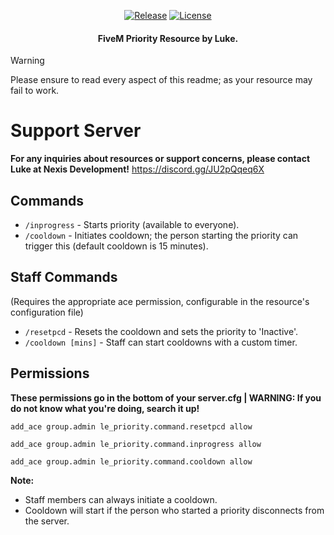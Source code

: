 <p align="center">
  <a href="https://github.com/NexisDevelopment/le_priority/releases/tag/1.0.3" title="Release"><img alt="Release" src="https://img.shields.io/github/v/release/NexisDevelopment/le_priority"></a>
  <a href="LICENSE" title="License"><img alt="License" src="https://img.shields.io/github/license/hi764/le_priority.svg"></a>
</p>

<h4 align="center">
  FiveM Priority Resource by Luke.
</h4>

> [!WARNING]
> Please ensure to read every aspect of this readme; as your resource may fail to work.


# Support Server
**For any inquiries about resources or support concerns, please contact Luke at Nexis Development!**
https://discord.gg/JU2pQqeq6X

## Commands

- `/inprogress` - Starts priority (available to everyone).
- `/cooldown` - Initiates cooldown; the person starting the priority can trigger this (default cooldown is 15 minutes).

## Staff Commands

(Requires the appropriate ace permission, configurable in the resource's configuration file)

- `/resetpcd` - Resets the cooldown and sets the priority to 'Inactive'.
- `/cooldown [mins]` - Staff can start cooldowns with a custom timer.

## Permissions
**These permissions go in the bottom of your server.cfg | WARNING: If you do not know what you're doing, search it up!**

`add_ace group.admin le_priority.command.resetpcd allow`

`add_ace group.admin le_priority.command.inprogress allow`

`add_ace group.admin le_priority.command.cooldown allow`

**Note:**

- Staff members can always initiate a cooldown.
- Cooldown will start if the person who started a priority disconnects from the server.
